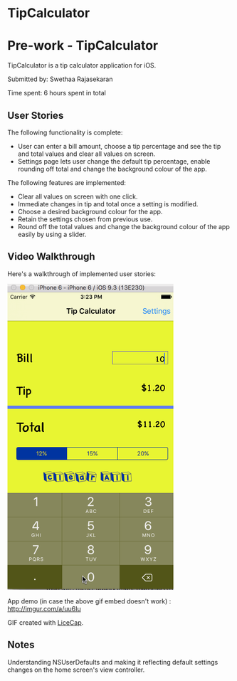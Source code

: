# TipCalculator

# Pre-work - TipCalculator

TipCalculator is a tip calculator application for iOS.

Submitted by: Swethaa Rajasekaran

Time spent: 6 hours spent in total

## User Stories

The following functionality is complete:

* User can enter a bill amount, choose a tip percentage and see the tip and total values and clear all values on screen.
* Settings page lets user change the default tip percentage, enable rounding off total and change the background colour of the app.

The following features are implemented:

* Clear all values on screen with one click.
* Immediate changes in tip and total once a setting is modified.
* Choose a desired background colour for the app.
* Retain the settings chosen from previous use.
* Round off the total values and change the background colour of the app easily by using a slider.


## Video Walkthrough 

Here's a walkthrough of implemented user stories:

![TipCalculatorDemo](/TipCalculatorDemo.gif "TipCalculatorDemo")

App demo (in case the above gif embed doesn't work) : http://imgur.com/a/uu6Iu

GIF created with [LiceCap](http://www.cockos.com/licecap/).

## Notes

Understanding NSUserDefaults and making it reflecting default settings changes on the home screen's view controller.

